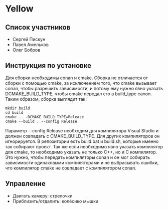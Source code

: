 # Yellow

## Список участников

* Сергей Пискун
* Павел Амельков
* Олег Бобров

## Инструкция по установке

Для сборки необходимы conan и cmake.
Сборка не отличается от сборки с помощью cmake, за исключением того, что cmake вызывает conan, чтобы разрешить зависимости, и потому ему нужно явно указать DCMAKE\_BUILD\_TYPE, чтобы cmake передал его в build_type canon. Таким образом, сборка выглядит так:

```
mkdir build
cd build
cmake .. -DCMAKE_BUILD_TYPE=Release
cmake --build . --config Release
```

Параметр --config Release необходим для компилятора Visual Studio и должен совпадать с CMAKE\_BUILD\_TYPE. Для других компиляторов он игнорируется. В репозитории есть build.bat и build.sh, которые именно так собирают проект. Так же если необходимо явно указать компилятор для cmake, то необходимо указать не только C++, но и C компилятор. Это нужно, чтобы передать компиляторы conan и он мог собирать зависимости одинаковыми компиляторами и не выбрасывать ошибки, что компилятор cmake не совпадает с компилятором conan.

## Управление

* Двигать камеру: стрелочки
* Приблизить/отдалить: колёсико мышки

